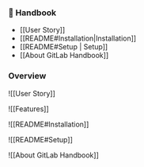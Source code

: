 ### 📕 Handbook

- [[User Story]]
- [[README#Installation|Installation]]
- [[README#Setup | Setup]]
- [[About GitLab Handbook]]

### Overview

![[User Story]]

![[Features]]

![[README#Installation]]

![[README#Setup]]

![[About GitLab Handbook]]